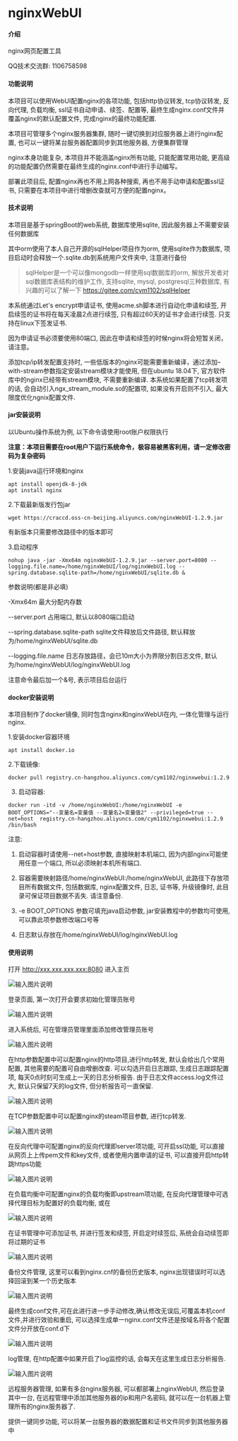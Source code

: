 # nginxWebUI

#### 介绍
nginx网页配置工具

QQ技术交流群: 1106758598

#### 功能说明

本项目可以使用WebUI配置nginx的各项功能, 包括http协议转发, tcp协议转发, 反向代理, 负载均衡, ssl证书自动申请、续签、配置等, 最终生成nginx.conf文件并覆盖nginx的默认配置文件, 完成nginx的最终功能配置. 

本项目可管理多个nginx服务器集群, 随时一键切换到对应服务器上进行nginx配置, 也可以一键将某台服务器配置同步到其他服务器, 方便集群管理

nginx本身功能复杂, 本项目并不能涵盖nginx所有功能, 只能配置常用功能, 更高级的功能配置仍然需要在最终生成的nginx.conf中进行手动编写。

部署此项目后, 配置nginx再也不用上网各种搜索, 再也不用手动申请和配置ssl证书, 只需要在本项目中进行增删改查就可方便的配置nginx。

#### 技术说明

本项目是基于springBoot的web系统, 数据库使用sqlite, 因此服务器上不需要安装任何数据库

其中orm使用了本人自己开源的sqlHelper项目作为orm, 使用sqlite作为数据库, 项目启动时会释放一个.sqlite.db到系统用户文件夹中, 注意进行备份

> sqlHelper是一个可以像mongodb一样使用sql数据库的orm, 解放开发者对sql数据库表结构的维护工作, 支持sqlite, mysql, postgresql三种数据库, 有兴趣的可以了解一下 https://gitee.com/cym1102/sqlHelper

本系统通过Let's encrypt申请证书, 使用acme.sh脚本进行自动化申请和续签, 开启续签的证书将在每天凌晨2点进行续签, 只有超过60天的证书才会进行续签. 只支持在linux下签发证书.

因为申请证书必须要使用80端口, 因此在申请和续签的时候nginx将会短暂关闭，请注意。

添加tcp/ip转发配置支持时, 一些低版本的nginx可能需要重新编译，通过添加–with-stream参数指定安装stream模块才能使用, 但在ubuntu 18.04下, 官方软件库中的nginx已经带有stream模块, 不需要重新编译. 本系统如果配置了tcp转发项的话, 会自动引入ngx_stream_module.so的配置项, 如果没有开启则不引入, 最大限度优化ngnix配置文件. 

#### jar安装说明
以Ubuntu操作系统为例, 以下命令请使用root账户权限执行  

 **注意：本项目需要在root用户下运行系统命令，极容易被黑客利用，请一定修改密码为复杂密码**

1.安装java运行环境和nginx

```
apt install openjdk-8-jdk
apt install nginx
```

2.下载最新版发行包jar

```
wget https://craccd.oss-cn-beijing.aliyuncs.com/nginxWebUI-1.2.9.jar
```

有新版本只需要修改路径中的版本即可

3.启动程序

```
nohup java -jar -Xmx64m nginxWebUI-1.2.9.jar --server.port=8080 --logging.file.name=/home/nginxWebUI/log/nginxWebUI.log --spring.database.sqlite-path=/home/nginxWebUI/sqlite.db &
```

参数说明(都是非必填)

-Xmx64m 最大分配内存数

--server.port 占用端口, 默认以8080端口启动

--spring.database.sqlite-path sqlite文件释放后文件路径, 默认释放为/home/nginxWebUI/sqlite.db

--logging.file.name 日志存放路径，会已10m大小为界限分割日志文件, 默认为/home/nginxWebUI/log/nginxWebUI.log

注意命令最后加一个&号, 表示项目后台运行

#### docker安装说明

本项目制作了docker镜像, 同时包含nginx和nginxWebUI在内, 一体化管理与运行nginx. 

1.安装docker容器环境

```
apt install docker.io
```

2.下载镜像: 

```
docker pull registry.cn-hangzhou.aliyuncs.com/cym1102/nginxwebui:1.2.9
```

3. 启动容器: 

```
docker run -itd -v /home/nginxWebUI:/home/nginxWebUI -e BOOT_OPTIONS="--变量名=变量值 --变量名2=变量值2" --privileged=true --net=host  registry.cn-hangzhou.aliyuncs.com/cym1102/nginxwebui:1.2.9 /bin/bash
```

注意: 

1. 启动容器时请使用--net=host参数, 直接映射本机端口, 因为内部nginx可能使用任意一个端口, 所以必须映射本机所有端口. 

2. 容器需要映射路径/home/nginxWebUI:/home/nginxWebUI, 此路径下存放项目所有数据文件, 包括数据库, nginx配置文件, 日志, 证书等, 升级镜像时, 此目录可保证项目数据不丢失. 请注意备份.

3. -e BOOT_OPTIONS 参数可填充java启动参数, jar安装教程中的参数均可使用, 可以靠此项参数修改端口号等

4. 日志默认存放在/home/nginxWebUI/log/nginxWebUI.log

#### 使用说明

打开 http://xxx.xxx.xxx.xxx:8080 进入主页

![输入图片说明](http://craccd.oss-cn-beijing.aliyuncs.com/img/login.jpeg "login.jpg")

登录页面, 第一次打开会要求初始化管理员账号

![输入图片说明](http://craccd.oss-cn-beijing.aliyuncs.com/img/admin.jpeg "admin.jpg")

进入系统后, 可在管理员管理里面添加修改管理员账号

![输入图片说明](http://craccd.oss-cn-beijing.aliyuncs.com/img/http.jpeg "http.jpg")

在http参数配置中可以配置nginx的http项目,进行http转发, 默认会给出几个常用配置, 其他需要的配置可自由增删改查. 可以勾选开启日志跟踪, 生成日志跟踪配置项, 每天0点时刻可生成上一天的日志分析报告. 由于日志文件access.log文件过大, 默认只保留7天的log文件, 但分析报告可一直保留.

![输入图片说明](http://craccd.oss-cn-beijing.aliyuncs.com/img/tcp.jpeg "tcp.jpg")

在TCP参数配置中可以配置nginx的steam项目参数, 进行tcp转发.

![输入图片说明](http://craccd.oss-cn-beijing.aliyuncs.com/img/server.jpeg "server.jpg")

在反向代理中可配置nginx的反向代理即server项功能, 可开启ssl功能, 可以直接从网页上上传pem文件和key文件, 或者使用内置申请的证书, 可以直接开启http转跳https功能

![输入图片说明](http://craccd.oss-cn-beijing.aliyuncs.com/img/upstream.jpeg "upstream.jpg")

在负载均衡中可配置nginx的负载均衡即upstream项功能, 在反向代理管理中可选择代理目标为配置好的负载均衡, 或在 

![输入图片说明](http://craccd.oss-cn-beijing.aliyuncs.com/img/cert.jpeg "cert.jpg")

在证书管理中可添加证书, 并进行签发和续签, 开启定时续签后, 系统会自动续签即将过期的证书 

![输入图片说明](http://craccd.oss-cn-beijing.aliyuncs.com/img/bak.jpeg "bak.jpg")

备份文件管理, 这里可以看到nginx.cnf的备份历史版本, nginx出现错误时可以选择回滚到某一个历史版本

![输入图片说明](http://craccd.oss-cn-beijing.aliyuncs.com/img/conf.jpeg "conf.jpg")

最终生成conf文件,可在此进行进一步手动修改,确认修改无误后,可覆盖本机conf文件,并进行效验和重启, 可以选择生成单一nginx.conf文件还是按域名将各个配置文件分开放在conf.d下
 
![输入图片说明](http://craccd.oss-cn-beijing.aliyuncs.com/img/log.jpeg "log.jpg")

log管理, 在http配置中如果开启了log监控的话, 会每天在这里生成日志分析报告.

![输入图片说明](http://craccd.oss-cn-beijing.aliyuncs.com/img/remote.jpeg "remote.jpg")

远程服务器管理, 如果有多台nginx服务器, 可以都部署上nginxWebUI, 然后登录其中一台, 在远程管理中添加其他服务器的ip和用户名密码, 就可以在一台机器上管理所有的nginx服务器了.

提供一键同步功能, 可以将某一台服务器的数据配置和证书文件同步到其他服务器中
